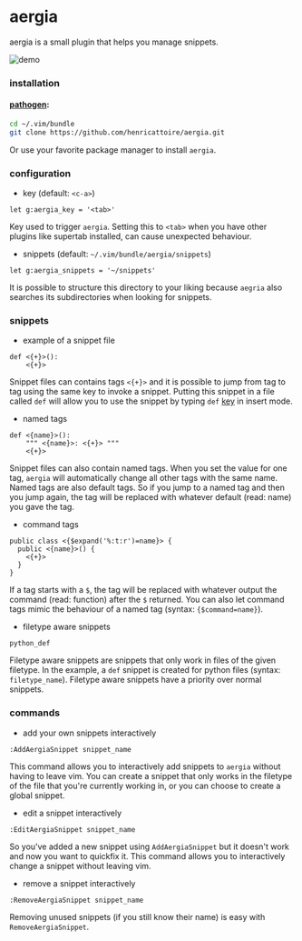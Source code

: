 # aergia

aergia is a small plugin that helps you manage snippets.

![demo](https://media.giphy.com/media/jtQ4AftuBrT1cuLiGU/source.gif)

### installation

#### [pathogen](https://github.com/tpope/vim-pathogen):

```bash
cd ~/.vim/bundle
git clone https://github.com/henricattoire/aergia.git
```

Or use your favorite package manager to install `aergia`.

### configuration

* key (default: `<c-a>`)
```vim
let g:aergia_key = '<tab>'
```

Key used to trigger `aergia`. Setting this to `<tab>` when you have other plugins like supertab installed, can cause unexpected behaviour.


* snippets (default: `~/.vim/bundle/aergia/snippets`)
```vim
let g:aergia_snippets = '~/snippets'
```

It is possible to structure this directory to your liking because `aegria` also searches
its subdirectories when looking for snippets.


### snippets

* example of a snippet file
```
def <{+}>():
    <{+}>
```

Snippet files can contains tags `<{+}>` and it is possible to jump from tag to tag using the same key
to invoke a snippet. Putting this snippet in a file called `def` will allow you to use the snippet
by typing `def` [key](#configuration) in insert mode.

* named tags
```
def <{name}>():
    """ <{name}>: <{+}> """
    <{+}>
```

Snippet files can also contain named tags. When you set the value for one tag, `aergia` will automatically change
all other tags with the same name. Named tags are also default tags. So if you jump to a named tag and then you jump
again, the tag will be replaced with whatever default (read: name) you gave the tag.

* command tags
```
public class <{$expand('%:t:r')=name}> {
  public <{name}>() {
    <{+}>
  }
}
```

If a tag starts with a `$`, the tag will be replaced with whatever output the command (read: function) after the `$` returned. You can also let command tags mimic the behaviour of a named tag (syntax: `{$command=name}`).

* filetype aware snippets
```
python_def
```

Filetype aware snippets are snippets that only work in files of the given filetype. In the example, 
a `def` snippet is created for python files (syntax: `filetype_name`). Filetype aware 
snippets have a priority over normal snippets.

### commands

* add your own snippets interactively
```
:AddAergiaSnippet snippet_name
```

This command allows you to interactively add snippets to `aergia` without having to leave vim. You can create
a snippet that only works in the filetype of the file that you're currently working in, or you can choose to 
create a global snippet.

* edit a snippet interactively
```
:EditAergiaSnippet snippet_name
```

So you've added a new snippet using `AddAergiaSnippet` but it doesn't work and now you want to quickfix it. This
command allows you to interactively change a snippet without leaving vim.

* remove a snippet interactively
```
:RemoveAergiaSnippet snippet_name
```

Removing unused snippets (if you still know their name) is easy with `RemoveAergiaSnippet`.
